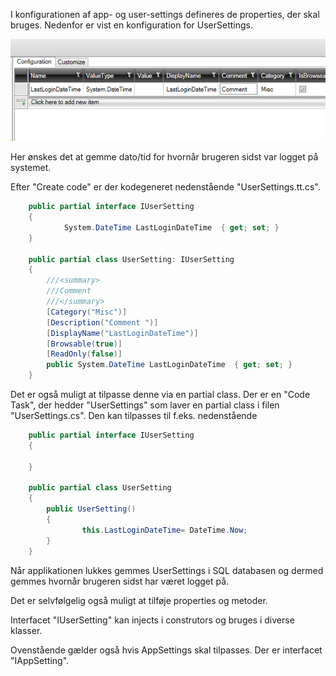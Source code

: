 I konfigurationen af app- og user-settings defineres de properties, der skal bruges. Nedenfor er vist en konfiguration for UserSettings.

![Alt text](media/settings.png)

Her ønskes det at gemme dato/tid for hvornår brugeren sidst var logget på systemet.

Efter "Create code" er der kodegeneret nedenstående "UserSettings.tt.cs".
```cs
	public partial interface IUserSetting
	{
	        System.DateTime LastLoginDateTime  { get; set; }
	}

 	public partial class UserSetting: IUserSetting
	{
	    ///<summary>
        ///Comment
        ///</summary>
		[Category("Misc")]
        [Description("Comment ")]
		[DisplayName("LastLoginDateTime")]
		[Browsable(true)]
        [ReadOnly(false)]
        public System.DateTime LastLoginDateTime  { get; set; }
	}
```

Det er også muligt at tilpasse denne via en partial class. Der er en "Code Task", der hedder "UserSettings" som laver en partial class i filen "UserSettings.cs". Den kan tilpasses til f.eks. nedenstående


```cs
    public partial interface IUserSetting
    {
       
    }
    
    public partial class UserSetting
    {
        public UserSetting()
        {
                this.LastLoginDateTime= DateTime.Now;
        }
    }
```

Når applikationen lukkes gemmes UserSettings i SQL databasen og dermed gemmes hvornår brugeren sidst har været logget på.

Det er selvfølgelig også muligt at tilføje properties og metoder.

Interfacet "IUserSetting" kan injects i construtors og bruges i diverse klasser.

Ovenstående gælder også hvis AppSettings skal tilpasses. Der er interfacet "IAppSetting".